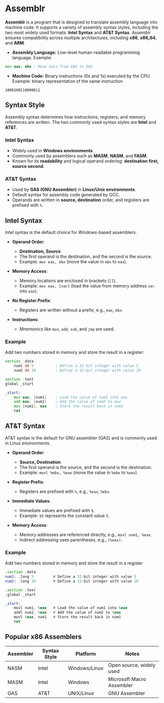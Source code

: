 # Assemblr
 
**Assemblr** is a program that is designed to  translate  assembly language into machine code. It supports a variety of assembly syntax styles, including the two most widely used formats: **Intel Syntax** and **AT&T Syntax**.
Assemblr ensures compatibility across multiple architectures, including **x86**, **x86_64**, and **ARM**.  

- **Assembly Language:** Low-level human-readable programming language.
Example:  
```asm
mov eax, ebx ; Move data from EBX to EAX
```
- **Machine Code:** Binary instructions (0s and 1s) executed by the CPU.
Example:
binary representation of the same instruction
```
1000100110000011 
```

## Syntax Style  
Assembly syntax determines how instructions, registers, and memory references are written. The two commonly used syntax styles are **Intel** and **AT&T**.  

### **Intel Syntax**  
- Widely used in **Windows environments**.  
- Commonly used by assemblers such as **MASM**, **NASM**, and **FASM**.  
- Known for its **readability** and logical operand ordering: **destination first, source second**.  

### **AT&T Syntax**  
- Used by **GAS (GNU Assembler)** in **Linux/Unix environments**.  
- Default syntax for assembly code generated by GCC.  
- Operands are written in **source, destination** order, and registers are prefixed with `%`.  



## Intel Syntax  

Intel syntax is the default choice for Windows-based assemblers.  
 
- **Operand Order**:  
   - **Destination, Source**  
   - The first operand is the destination, and the second is the source.  
   - Example: `mov eax, ebx` (move the value in `ebx` to `eax`).  

- **Memory Access**:  
   - Memory locations are enclosed in brackets (`[]`).  
   - Example: `mov eax, [var]` (load the value from memory address `var` into `eax`).  

- **No Register Prefix**:  
   - Registers are written without a prefix, e.g., `eax`, `ebx`.  

- **Instructions**:  
   - Mnemonics like `mov`, `add`, `sub`, and `jmp` are used.  


### Example 
Add two numbers stored in memory and store the result in a register:  

```asm
section .data
    num1 dd 5          ; Define a 32-bit integer with value 5
    num2 dd 10         ; Define a 32-bit integer with value 10

section .text
global _start

_start:
    mov eax, [num1]    ; Load the value of num1 into eax
    add eax, [num2]    ; Add the value of num2 to eax
    mov [num1], eax    ; Store the result back in num1
    ret
```  


## AT&T Syntax  

AT&T syntax is the default for GNU assembler (GAS) and is commonly used in Linux environments.  
  
- **Operand Order**:  
   - **Source, Destination**  
   - The first operand is the source, and the second is the destination.  
   - Example: `movl %ebx, %eax` (move the value in `%ebx` to `%eax`).  

- **Register Prefix**:  
   - Registers are prefixed with `%`, e.g., `%eax`, `%ebx`.  

- **Immediate Values**:  
   - Immediate values are prefixed with `$`.  
   - Example: `$5` represents the constant value `5`.  

- **Memory Access**:  
   - Memory addresses are referenced directly, e.g., `movl num1, %eax`.  
   - Indirect addressing uses parentheses, e.g., `(%eax)`.  


### Example  
Add two numbers stored in memory and store the result in a register

```asm
.section .data
num1: .long 5         # Define a 32-bit integer with value 5
num2: .long 10        # Define a 32-bit integer with value 10

.section .text
.global _start

_start:
    movl num1, %eax   # Load the value of num1 into %eax
    addl num2, %eax   # Add the value of num2 to %eax
    movl %eax, num1   # Store the result back in num1
    ret
```  

## Popular x86 Assemblers

| Assembler | Syntax Style | Platform      | Notes                     |
|-----------|--------------|---------------|---------------------------|
| NASM      | Intel        | Windows/Linux | Open source, widely used  |
| MASM      | Intel        | Windows       | Microsoft Macro Assembler |
| GAS       | AT&T         | UNIX/Linux    | GNU Assembler             |


